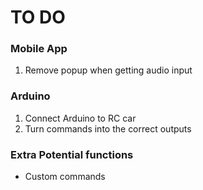 # TO DO

### Mobile App
1. Remove  popup when getting audio input

### Arduino
1. Connect Arduino to RC car
2. Turn commands into the correct outputs

### Extra Potential functions
- Custom commands
 
